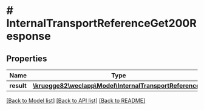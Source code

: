 # # InternalTransportReferenceGet200Response

## Properties

Name | Type | Description | Notes
------------ | ------------- | ------------- | -------------
**result** | [**\kruegge82\weclapp\Model\InternalTransportReference[]**](InternalTransportReference.md) |  | [optional]

[[Back to Model list]](../../README.md#models) [[Back to API list]](../../README.md#endpoints) [[Back to README]](../../README.md)
